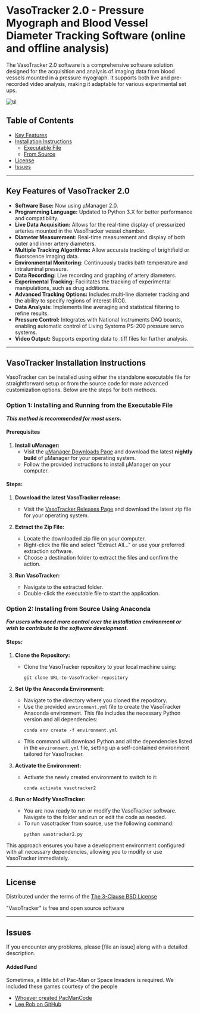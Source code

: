 # VasoTracker 2.0 - Pressure Myograph and Blood Vessel Diameter Tracking Software (online and offline analysis)

The VasoTracker 2.0 software is a comprehensive software solution designed for the acquisition and analysis of imaging data from blood vessels mounted in a pressure myograph. It supports both live and pre-recorded video analysis, making it adaptable for various experimental set ups.

![til](https://github.com/VasoTracker/VasoTracker-2-Software/blob/main/VasoTracker%20GUI.gif)



## Table of Contents
- [Key Features](#key-features-of-vasotracker-20)
- [Installation Instructions](#vasotracker-installation-instructions)
  - [Executable File](#option-1-installing-and-running-from-the-executable-file)
  - [From Source](#option-2-installing-from-source-using-anaconda)
- [License](#license)
- [Issues](#issues)

---

## Key Features of VasoTracker 2.0

* **Software Base:** Now using μManager 2.0.
* **Programming Language:** Updated to Python 3.X for better performance and compatibility.
* **Live Data Acquisition:** Allows for the real-time display of pressurized arteries mounted in the VasoTracker vessel chamber.
* **Diameter Measurement:** Real-time measurement and display of both outer and inner artery diameters.
* **Multiple Tracking Algorithms:** Allow accurate tracking of brightfield or fluorscence imaging data.
* **Environmental Monitoring:** Continuously tracks bath temperature and intraluminal pressure.
* **Data Recording:** Live recording and graphing of artery diameters.
* **Experimental Tracking:** Facilitates the tracking of experimental manipulations, such as drug additions.
* **Advanced Tracking Options:** Includes multi-line diameter tracking and the ability to specify regions of interest (ROI).
* **Data Analysis:** Implements line averaging and statistical filtering to refine results.
* **Pressure Control:** Integrates with National Instruments DAQ boards, enabling automatic control of Living Systems PS-200 pressure servo systems.
* **Video Output:** Supports exporting data to .tiff files for further analysis.

---

## VasoTracker Installation Instructions

VasoTracker can be installed using either the standalone executable file for straightforward setup or from the source code for more advanced customization options. Below are the steps for both methods.

### Option 1: Installing and Running from the Executable File

***This method is recommended for most users.***

#### Prerequisites

1. **Install uManager:**
   - Visit the [µManager Downloads Page](https://micro-manager.org/wiki/Download_Micro-Manager_Latest_Release) and download the latest **nightly build** of µManager for your operating system.
   - Follow the provided instructions to install µManager on your computer.

#### Steps:

1. **Download the latest VasoTracker release:**
   - Visit the [VasoTracker Releases Page](https://github.com/VasoTracker/VasoTracker-2/releases) and download the latest zip file for your operating system.

2. **Extract the Zip File:**
   - Locate the downloaded zip file on your computer.
   - Right-click the file and select "Extract All..." or use your preferred extraction software.
   - Choose a destination folder to extract the files and confirm the action.

3. **Run VasoTracker:**
   - Navigate to the extracted folder.
   - Double-click the executable file to start the application.

### Option 2: Installing from Source Using Anaconda

***For users who need more control over the installation environment or wish to contribute to the software development.***

#### Steps:

1. **Clone the Repository:**
   - Clone the VasoTracker repository to your local machine using:
     ```
     git clone URL-to-VasoTracker-repository
     ```

2. **Set Up the Anaconda Environment:**
   - Navigate to the directory where you cloned the repository.
   - Use the provided `environment.yml` file to create the VasoTracker Anaconda environment. This file includes the necessary Python version and all dependencies:
     ```
     conda env create -f environment.yml
     ```
   - This command will download Python and all the dependencies listed in the `environment.yml` file, setting up a self-contained environment tailored for VasoTracker.

3. **Activate the Environment:**
   - Activate the newly created environment to switch to it:
     ```
     conda activate vasotracker2
     ```

4. **Run or Modify VasoTracker:**
   - You are now ready to run or modify the VasoTracker software. Navigate to the folder and run or edit the code as needed.
   - To run vasotracker from source, use the following command:
     ```
     python vasotracker2.py
     ```

This approach ensures you have a development environment configured with all necessary dependencies, allowing you to modify or use VasoTracker immediately.

---

## License

Distributed under the terms of the [The 3-Clause BSD License]

"VasoTracker" is free and open source software

---

## Issues

If you encounter any problems, please [file an issue] along with a detailed description.

[μManager 2.0]: https://micro-manager.org/
[The 3-Clause BSD License]: http://opensource.org/licenses/BSD-3-Clause

#### Added Fund

Sometimes, a little bit of Pac-Man or Space Invaders is required. We included these games courtesy of the people

   - [Whoever created PacManCode](https://pacmancode.com/)
   - [Lee Rob on GitHub](https://github.com/leerob/space-invaders)
